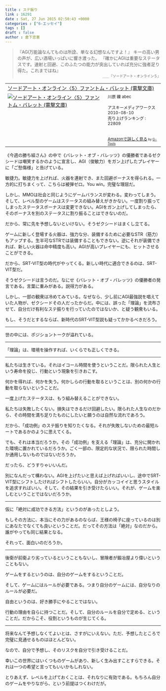 ```yaml
---
title : ステ振り
link : 16291
date : Sat, 27 Jun 2015 02:50:43 +0000
categories : ["6-エッセイ"]
tags : []
draft : false
author : 倉下忠憲
---
```


<blockquote>
『AGI万能論なんてものは所詮、単なる幻想なんですよ！』
キーの高い男の声が、広い酒場いっぱいに響き渡った。
『確かにAGIは重要なステータスです。速射と回避、このふたつの能力が突出していれば充分に強者足り得た。これまではね』
<div style="font-size:0.8em;text-align:right;">＿＿『ソードアート・オンライン５』</div>
</blockquote>

<table  border="0" cellpadding="5"><tr><td colspan="2"><a href="http://www.amazon.co.jp/%E3%82%BD%E3%83%BC%E3%83%89%E3%82%A2%E3%83%BC%E3%83%88%E3%83%BB%E3%82%AA%E3%83%B3%E3%83%A9%E3%82%A4%E3%83%B3%E3%80%885%E3%80%89%E3%83%95%E3%82%A1%E3%83%B3%E3%83%88%E3%83%A0%E3%83%BB%E3%83%90%E3%83%AC%E3%83%83%E3%83%88-%E9%9B%BB%E6%92%83%E6%96%87%E5%BA%AB-%E5%B7%9D%E5%8E%9F-%E7%A4%AB/dp/4048687638%3FSubscriptionId%3D15SMZCTB9V8NGR2TW082%26tag%3Drashita1000-22%26linkCode%3Dxm2%26camp%3D2025%26creative%3D165953%26creativeASIN%3D4048687638" target="_blank">ソードアート・オンライン〈5〉ファントム・バレット (電撃文庫)</a><img src="http://www.assoc-amazon.jp/e/ir?t=rashita1000-22&l=ur2&o=9" width="1" height="1" style="border: none;" alt="" /></td></tr><tr><td valign="top"><a href="http://www.amazon.co.jp/%E3%82%BD%E3%83%BC%E3%83%89%E3%82%A2%E3%83%BC%E3%83%88%E3%83%BB%E3%82%AA%E3%83%B3%E3%83%A9%E3%82%A4%E3%83%B3%E3%80%885%E3%80%89%E3%83%95%E3%82%A1%E3%83%B3%E3%83%88%E3%83%A0%E3%83%BB%E3%83%90%E3%83%AC%E3%83%83%E3%83%88-%E9%9B%BB%E6%92%83%E6%96%87%E5%BA%AB-%E5%B7%9D%E5%8E%9F-%E7%A4%AB/dp/4048687638%3FSubscriptionId%3D15SMZCTB9V8NGR2TW082%26tag%3Drashita1000-22%26linkCode%3Dxm2%26camp%3D2025%26creative%3D165953%26creativeASIN%3D4048687638" target="_blank"><img src="http://ecx.images-amazon.com/images/I/51ilIORClBL._SL160_.jpg" border="0" alt="ソードアート・オンライン〈5〉ファントム・バレット (電撃文庫)" /></a></td><td valign="top"><font size="-1">川原 礫 abec <br /><br />アスキーメディアワークス  2010-08-10<br />売り上げランキング : 22809<br /><br /><br /><a href="http://www.amazon.co.jp/%E3%82%BD%E3%83%BC%E3%83%89%E3%82%A2%E3%83%BC%E3%83%88%E3%83%BB%E3%82%AA%E3%83%B3%E3%83%A9%E3%82%A4%E3%83%B3%E3%80%885%E3%80%89%E3%83%95%E3%82%A1%E3%83%B3%E3%83%88%E3%83%A0%E3%83%BB%E3%83%90%E3%83%AC%E3%83%83%E3%83%88-%E9%9B%BB%E6%92%83%E6%96%87%E5%BA%AB-%E5%B7%9D%E5%8E%9F-%E7%A4%AB/dp/4048687638%3FSubscriptionId%3D15SMZCTB9V8NGR2TW082%26tag%3Drashita1000-22%26linkCode%3Dxm2%26camp%3D2025%26creative%3D165953%26creativeASIN%3D4048687638" target="_blank">Amazonで詳しく見る</a></font><font size="-2"> by <a href="http://www.goodpic.com/mt/aws/index.html" >G-Tools</a></font></td></tr></table>

《今週の勝ち組さん》の中で《バレット・オブ・バレッツ》の優勝者であるゼクシードは嘲笑するかのように宣言し、AGI（俊敏力）をガン上げしたプレイヤーに「ご愁傷様」と告げている。

敏捷力。敏捷力を上げれば、火器を連射でき、また回避ボーナスを得られる。一方的に打ちまくって、こちらは被弾ゼロ。You win。完璧な理屈だ。

しかし、MMOは社会と同じようにゲームバランスが変わる。変わってしまう。そして、レベル型のゲームはステータスの組み替えがきかない。一度割り振ってしまったステータスボーナスは変更できない。AGIをガン上げしてしまったら、そのボーナスを別のステータスに割り振ることはできないのだ。

だから、常に先を予想しないといけない。そうゼクシードはまくし立てる。

ゲームに新しく登場する火器は、強力な分、装備するために必要なSTR（筋力）もアップする。生半可なSTRでは装備することもできない。逆にそれが装備できれば、新しい火器は命中精度も高い。AGIが高いプレイヤーにも、ヒットさせることができる。

だから、SRT-VIT型の時代がやってくる。新しい時代に適合できるのは、SRT-VIT型だ。

そうゼクシードは言うのだ。なにせ《バレット・オブ・バレッツ》の優勝者の発言である。言葉に重みがある。説得力がある。

しかし、一部の観衆は冷めてみている。なぜなら、少し前にAGI最強説を唱えていた人物が、ゼクシードその人だったからだ。中には、誤った「理論」を流布させて、自分だけ有利なステ振りを行っていたのではないか、と疑う観衆もいる。

もし、そうだとするならば、新時代のSRT-VIT型説も疑ってかかるべきだろう。

<hr />

世の中には、ポジショントークが溢れている。

<hr />

「理論」は、環境を操作すれば、いくらでも正しくできる。

<hr />

私たちは生きている。それはイコール時間を使うということだ。限られた人生という寿命を投じ、行動という現象を引きおこす。

何かを得れば、何かを失う。何かしらの行動を取るということは、別の何かの行動を取らないということだ。

一度上げたステータスは、もう組み替えることができない。

私たちは失敗したくない。損失はできるだけ回避したい。限られた人生なのだから、その時間を満ち足りたものにしたいと願うのは自然な流れであろう。

だから、「成功例」のステ振りを知りたくなる。それが失敗しないための最短ルートであるかのように思えてくる。

でも、それは本当だろうか。その「成功例」を支える「理論」は、充分に開かれた環境に置かれているだろうか。ごく一部の、限定的な状況で、限られた時間しか通用しないものではないだろうか。

だったら、どうすりゃいいんだ。

別になんだって構わない。AGIを上げたいと思えば上げればいいし、途中でSRT-VIT型にシフトしたければシフトしたらいい。自分がカッコイイと思うスタイルを追求すればいい。そして、その結果を引き受けたらいい。それが、ゲームを楽しむということではないだろうか。

<hr />

仮に「絶対に成功できる方法」というのがあったとしよう。

もしその方法に、本当にその力があるのならば、王様の椅子に座っているのは別にあなたでなくても良いということだ。だってその方法は「絶対」なのだから。誰がやっても同じ結果となる。

それって、面白いのだろうか。

<hr />

後衛が前衛より劣っているということもないし、冒険者が鍛冶屋より偉いということもない。

ゲームをするというのは、自分のゲームをするということだ。

そして、ゲームにはルールが必要である。つまり自分のゲームには、自分なりのルールが必要だ。

自由というのは、好き勝手にやることではない。

行動の理由を自らに持つことだ。そして、自分のルールを自分で定める、ということだ。だからこそ、役割というものが生じてくる。

<hr />

将来なんて予想しなくてよいとは、さすがにいえない。ただ、予想したところで完璧に見通せるものはほとんどない。

なので、自分で予想し、そのリスクを自分で引き受けることだ。

幸いこの世界にはいくつものゲームがあり、新しく生み出すことすらできる。それは一つの希望と言ってもいいかもしれない。

とりあえず、レベルを上げておくことは、それなりに有効である。もちろん自分のゲームをやりながら、という前提はつくわけだが。
